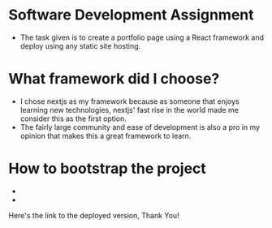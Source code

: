 # Software Development Assignment
- The task given is to create a portfolio page using a React framework and deploy using any static site hosting.
# What framework did I choose?
- I chose nextjs as my framework because as someone that enjoys learning new technologies, nextjs' fast rise in the world made me consider this as the first option.
- The fairly large community and ease of development is also a pro in my opinion that makes this a great framework to learn.
# How to bootstrap the project
-
-
Here's the link to the deployed version, Thank You!
